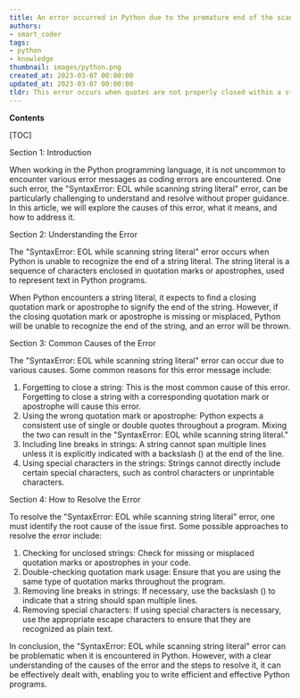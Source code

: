 ```yaml
---
title: An error occurred in Python due to the premature end of the scanned string literal
authors:
- smart_coder
tags:
- python
- knowledge
thumbnail: images/python.png
created_at: 2023-03-07 00:00:00
updated_at: 2023-03-07 00:00:00
tldr: This error occurs when quotes are not properly closed within a string.
---
```


**Contents**

[TOC]

Section 1: Introduction

When working in the Python programming language, it is not uncommon to encounter various error messages as coding errors are encountered. One such error, the "SyntaxError: EOL while scanning string literal" error, can be particularly challenging to understand and resolve without proper guidance. In this article, we will explore the causes of this error, what it means, and how to address it.

Section 2: Understanding the Error

The "SyntaxError: EOL while scanning string literal" error occurs when Python is unable to recognize the end of a string literal. The string literal is a sequence of characters enclosed in quotation marks or apostrophes, used to represent text in Python programs.

When Python encounters a string literal, it expects to find a closing quotation mark or apostrophe to signify the end of the string. However, if the closing quotation mark or apostrophe is missing or misplaced, Python will be unable to recognize the end of the string, and an error will be thrown.

Section 3: Common Causes of the Error

The "SyntaxError: EOL while scanning string literal" error can occur due to various causes. Some common reasons for this error message include:

1. Forgetting to close a string: This is the most common cause of this error. Forgetting to close a string with a corresponding quotation mark or apostrophe will cause this error.
2. Using the wrong quotation mark or apostrophe: Python expects a consistent use of single or double quotes throughout a program. Mixing the two can result in the "SyntaxError: EOL while scanning string literal."
3. Including line breaks in strings: A string cannot span multiple lines unless it is explicitly indicated with a backslash (\) at the end of the line.
4. Using special characters in the strings: Strings cannot directly include certain special characters, such as control characters or unprintable characters.

Section 4: How to Resolve the Error

To resolve the "SyntaxError: EOL while scanning string literal" error, one must identify the root cause of the issue first. Some possible approaches to resolve the error include:

1. Checking for unclosed strings: Check for missing or misplaced quotation marks or apostrophes in your code.
2. Double-checking quotation mark usage: Ensure that you are using the same type of quotation marks throughout the program.
3. Removing line breaks in strings: If necessary, use the backslash (\) to indicate that a string should span multiple lines.
4. Removing special characters: If using special characters is necessary, use the appropriate escape characters to ensure that they are recognized as plain text.

In conclusion, the "SyntaxError: EOL while scanning string literal" error can be problematic when it is encountered in Python. However, with a clear understanding of the causes of the error and the steps to resolve it, it can be effectively dealt with, enabling you to write efficient and effective Python programs.
